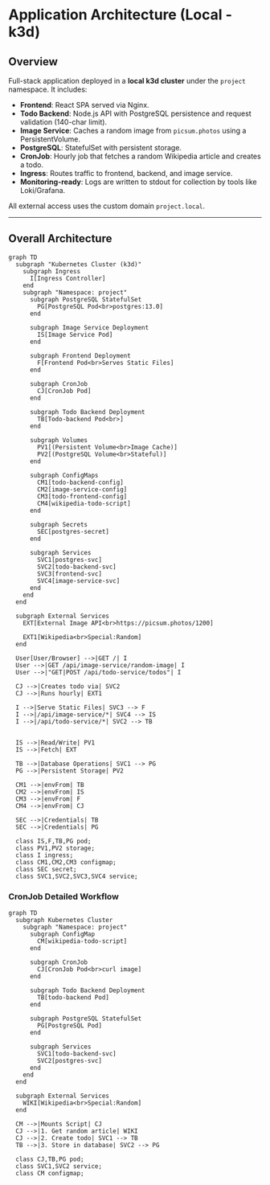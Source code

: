 # Application Architecture (Local - k3d)

## Overview
Full-stack application deployed in a **local k3d cluster** under the `project` namespace. It includes:

- **Frontend**: React SPA served via Nginx.
- **Todo Backend**: Node.js API with PostgreSQL persistence and request validation (140-char limit).
- **Image Service**: Caches a random image from `picsum.photos` using a PersistentVolume.
- **PostgreSQL**: StatefulSet with persistent storage.
- **CronJob**: Hourly job that fetches a random Wikipedia article and creates a todo.
- **Ingress**: Routes traffic to frontend, backend, and image service.
- **Monitoring-ready**: Logs are written to stdout for collection by tools like Loki/Grafana.

All external access uses the custom domain `project.local`.

---

## Overall Architecture

```mermaid
graph TD
  subgraph "Kubernetes Cluster (k3d)"
    subgraph Ingress
      I[Ingress Controller]
    end
    subgraph "Namespace: project"
      subgraph PostgreSQL StatefulSet
        PG[PostgreSQL Pod<br>postgres:13.0]
      end

      subgraph Image Service Deployment
        IS[Image Service Pod]
      end

      subgraph Frontend Deployment
        F[Frontend Pod<br>Serves Static Files]
      end

      subgraph CronJob
        CJ[CronJob Pod]
      end

      subgraph Todo Backend Deployment
        TB[Todo-backend Pod<br>]
      end

      subgraph Volumes
        PV1[(Persistent Volume<br>Image Cache)]
        PV2[(PostgreSQL Volume<br>Stateful)]
      end

      subgraph ConfigMaps
        CM1[todo-backend-config]
        CM2[image-service-config]
        CM3[todo-frontend-config]
        CM4[wikipedia-todo-script]
      end

      subgraph Secrets
        SEC[postgres-secret]
      end

      subgraph Services
        SVC1[postgres-svc]
        SVC2[todo-backend-svc]
        SVC3[frontend-svc]
        SVC4[image-service-svc]
      end
    end
  end

  subgraph External Services
    EXT[External Image API<br>https://picsum.photos/1200]

    EXT1[Wikipedia<br>Special:Random]
  end

  User[User/Browser] -->|GET /| I
  User -->|GET /api/image-service/random-image| I
  User -->|"GET|POST /api/todo-service/todos"| I

  CJ -->|Creates todo via| SVC2
  CJ -->|Runs hourly| EXT1

  I -->|Serve Static Files| SVC3 --> F
  I -->|/api/image-service/*| SVC4 --> IS
  I -->|/api/todo-service/*| SVC2 --> TB


  IS -->|Read/Write| PV1
  IS -->|Fetch| EXT

  TB -->|Database Operations| SVC1 --> PG
  PG -->|Persistent Storage| PV2

  CM1 -->|envFrom| TB
  CM2 -->|envFrom| IS
  CM3 -->|envFrom| F
  CM4 -->|envFrom| CJ
  
  SEC -->|Credentials| TB
  SEC -->|Credentials| PG

  class IS,F,TB,PG pod;
  class PV1,PV2 storage;
  class I ingress;
  class CM1,CM2,CM3 configmap;
  class SEC secret;
  class SVC1,SVC2,SVC3,SVC4 service;
```
### CronJob Detailed Workflow

```mermaid
graph TD
  subgraph Kubernetes Cluster
    subgraph "Namespace: project"
      subgraph ConfigMap
        CM[wikipedia-todo-script]
      end
      
      subgraph CronJob
        CJ[CronJob Pod<br>curl image]
      end
      
      subgraph Todo Backend Deployment
        TB[todo-backend Pod]
      end
      
      subgraph PostgreSQL StatefulSet
        PG[PostgreSQL Pod]
      end

      subgraph Services
        SVC1[todo-backend-svc]
        SVC2[postgres-svc]
      end
    end
  end

  subgraph External Services
    WIKI[Wikipedia<br>Special:Random]
  end

  CM -->|Mounts Script| CJ
  CJ -->|1. Get random article| WIKI
  CJ -->|2. Create todo| SVC1 --> TB
  TB -->|3. Store in database| SVC2 --> PG

  class CJ,TB,PG pod;
  class SVC1,SVC2 service;
  class CM configmap;
```
